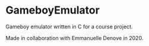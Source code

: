 # GameboyEmulator
Gameboy emulator written in C for a course project.

Made in collaboration with Emmanuelle Denove in 2020.
